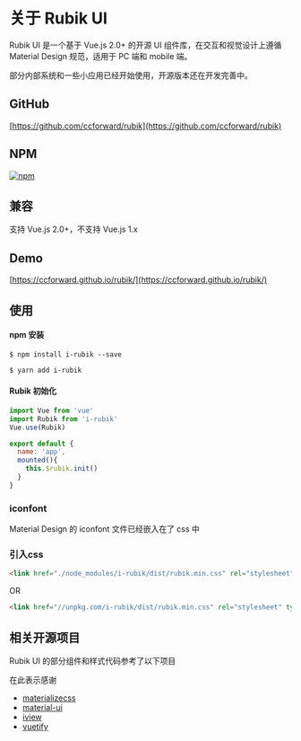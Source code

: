 # 关于 Rubik UI

Rubik UI 是一个基于 Vue.js 2.0+ 的开源 UI 组件库，在交互和视觉设计上遵循 Material Design 规范，适用于 PC 端和 mobile 端。

部分内部系统和一些小应用已经开始使用，开源版本还在开发完善中。

## GitHub

[https://github.com/ccforward/rubik](https://github.com/ccforward/rubik)

## NPM

[![npm](https://img.shields.io/npm/v/i-rubik.svg)](https://www.npmjs.com/package/i-rubik)

## 兼容

支持 Vue.js 2.0+，不支持 Vue.js 1.x

## Demo

[https://ccforward.github.io/rubik/](https://ccforward.github.io/rubik/)

## 使用

#### npm 安装

``` shell
$ npm install i-rubik --save

$ yarn add i-rubik

```

#### Rubik 初始化

``` js
import Vue from 'vue'
import Rubik from 'i-rubik'
Vue.use(Rubik)

export default {
  name: 'app',
  mounted(){
    this.$rubik.init()
  }
}
```

### iconfont

Material Design 的 iconfont 文件已经嵌入在了 css 中

### 引入css

```html
<link href="./node_modules/i-rubik/dist/rubik.min.css" rel="stylesheet" type="text/css">
```
OR

```html
<link href="//unpkg.com/i-rubik/dist/rubik.min.css" rel="stylesheet" type="text/css">
```

## 相关开源项目

Rubik UI 的部分组件和样式代码参考了以下项目 

在此表示感谢

*   [materializecss](http://materializecss.com/)
*   [material-ui](http://www.material-ui.com/)
*   [iview](https://www.iviewui.com/)
*   [vuetify](https://vuetifyjs.com/)